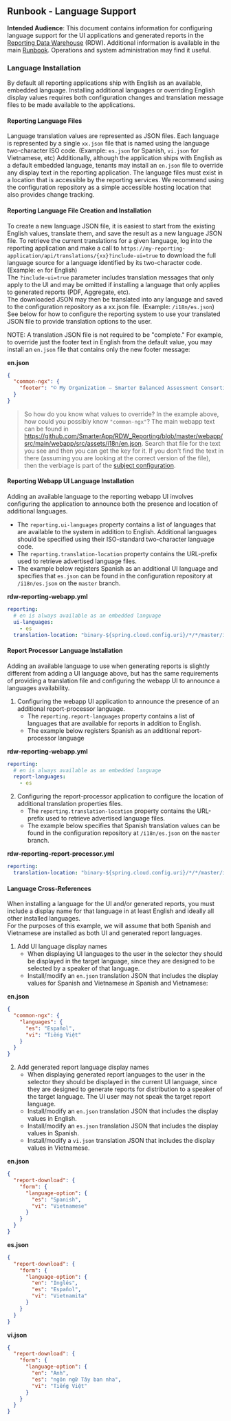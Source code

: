 ## Runbook - Language Support

**Intended Audience**: This document contains information for configuring language support for the UI applications and generated reports in the [Reporting Data Warehouse](../README.md) (RDW). Additional information is available in the main [Runbook](Runbook.md). Operations and system administration may find it useful.

### Language Installation
By default all reporting applications ship with English as an available, embedded language. Installing additional languages or overriding English display values requires both configuration changes and translation message files to be made available to the applications.

#### Reporting Language Files
Language translation values are represented as JSON files.  Each language is represented by a single `xx.json` file that is named using the language two-character ISO code. (Example: `es.json` for Spanish, `vi.json` for Vietnamese, etc)
Additionally, although the application ships with English as a default embedded language, tenants may install an `en.json` file to override any display text in the reporting application.
The language files must exist in a location that is accessible by the reporting services.  We recommend using the configuration repository as a simple accessible hosting location that also provides change tracking.

#### Reporting Language File Creation and Installation
To create a new language JSON file, it is easiest to start from the existing English values, translate them, and save the result as a new language JSON file.
To retrieve the current translations for a given language, log into the reporting application and make a call to `https://my-reporting-application/api/translations/{xx}?include-ui=true` to download the full language source for a language identified by its two-character code. (Example: `en` for English)<br>
The `?include-ui=true` parameter includes translation messages that only apply to the UI and may be omitted if installing a language that only applies to generated reports (PDF, Aggregate, etc).<br>
The downloaded JSON may then be translated into any language and saved to the configuration repository as a xx.json file. (Example: `/i18n/es.json`)<br>
See below for how to configure the reporting system to use your translated JSON file to provide translation options to the user.<br>

NOTE: A translation JSON file is not required to be "complete." For example, to override just the footer text in English from the default value, you may install an `en.json` file that contains only the new footer message:

**en.json**
```json
{
  "common-ngx": {
    "footer": "© My Organization – Smarter Balanced Assessment Consortium"
  }
}
```

> So how do you know what values to override? In the example above, how could you possibly know `"common-ngx"`? The main webapp text can be found in https://github.com/SmarterApp/RDW_Reporting/blob/master/webapp/src/main/webapp/src/assets/i18n/en.json. Search that file for the text you see and then you can get the key for it.
> If you don't find the text in there (assuming you are looking at the correct version of the file), then the verbiage is part of the [subject configuration](./Runbook.md#subjects).


#### Reporting Webapp UI Language Installation
Adding an available language to the reporting webapp UI involves configuring the application to announce both the presence and location of additional languages.
* The `reporting.ui-languages` property contains a list of languages that are available to the system in addition to English.
  Additional languages should be specified using their ISO-standard two-character language code.
* The `reporting.translation-location` property contains the URL-prefix used to retrieve advertised language files.
* The example below registers Spanish as an additional UI language and specifies that `es.json` can be found in the
  configuration repository at `/i18n/es.json` on the `master` branch.
    
**rdw-reporting-webapp.yml**
```yaml
reporting:
  # en is always available as an embedded language
  ui-languages:
    - es
  translation-location: "binary-${spring.cloud.config.uri}/*/*/master/i18n/"
```

#### Report Processor Language Installation
Adding an available language to use when generating reports is slightly different from adding a UI language above, but has the same requirements of providing a translation file and configuring the webapp UI to announce a languages availability.
1. Configuring the webapp UI application to announce the presence of an additional report-processor language.
    * The `reporting.report-languages` property contains a list of languages that are available for reports in addition to English.
    * The example below registers Spanish as an additional report-processor language

**rdw-reporting-webapp.yml**
```yaml
reporting:
  # en is always available as an embedded language
  report-languages:
    - es
```
2. Configuring the report-processor application to configure the location of additional translation properties files.
    * The `reporting.translation-location` property contains the URL-prefix used to retrieve advertised language files.
    * The example below specifies that Spanish translation values can be found in the configuration 
    repository at `/i18n/es.json` on the `master` branch.

**rdw-reporting-report-processor.yml**
```yaml
reporting:
  translation-location: "binary-${spring.cloud.config.uri}/*/*/master/i18n/"
```

#### Language Cross-References
When installing a language for the UI and/or generated reports, you must include a display name for that language in at least English and ideally all other installed languages.<br>
For the purposes of this example, we will assume that both Spanish and Vietnamese are installed as both UI and generated report languages.

1. Add UI language display names
    * When displaying UI languages to the user in the selector they should be displayed in the target language, since they are designed to be selected by a speaker of that language.
    * Install/modify an `en.json` translation JSON that includes the display values for Spanish and Vietnamese *in* Spanish and Vietnamese:

**en.json**
```json
{
  "common-ngx": {
    "languages": {
      "es": "Español",
      "vi": "Tiếng Việt"
    }
  }
}
```

2. Add generated report language display names
    * When displaying generated report languages to the user in the selector they should be displayed in the current UI language, since they are designed to generate reports for distribution to a speaker of the target language.  The UI user may not speak the target report language.
    * Install/modify an `en.json` translation JSON that includes the display values in English.
    * Install/modify an `es.json` translation JSON that includes the display values in Spanish.
    * Install/modify a `vi.json` translation JSON that includes the display values in Vietnamese.

**en.json**
```json
{
  "report-download": {
    "form": {
      "language-option": {
        "es": "Spanish",
        "vi": "Vietnamese"
      }
    }
  }
}
```

**es.json**
```json
{
  "report-download": {
    "form": {
      "language-option": {
        "en": "Inglés",
        "es": "Español",
        "vi": "Vietnamita"
      }
    }
  }
}
```

**vi.json**
```json
{
  "report-download": {
    "form": {
      "language-option": {
        "en": "Anh",
        "es": "ngôn ngữ Tây ban nha",
        "vi": "Tiếng Việt"
      }
    }
  }
}
```
